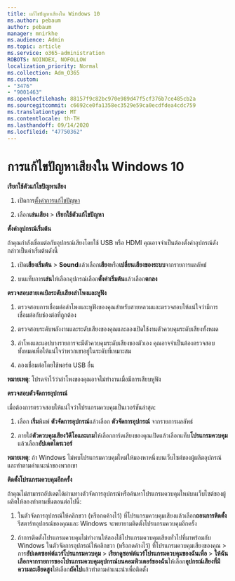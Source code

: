 ```yaml
---
title: แก้ไขปัญหาเสียงใน Windows 10
ms.author: pebaum
author: pebaum
manager: mnirkhe
ms.audience: Admin
ms.topic: article
ms.service: o365-administration
ROBOTS: NOINDEX, NOFOLLOW
localization_priority: Normal
ms.collection: Adm_O365
ms.custom:
- "3476"
- "9001463"
ms.openlocfilehash: 88157f9c82bc970e989d47f5cf376b7ce485cb2a
ms.sourcegitcommit: c6692ce0fa1358ec3529e59ca0ecdfdea4cdc759
ms.translationtype: MT
ms.contentlocale: th-TH
ms.lasthandoff: 09/14/2020
ms.locfileid: "47750362"
---
```

# <a name="troubleshooting-audio-issues-in-windows-10"></a>การแก้ไขปัญหาเสียงใน Windows 10

**เรียกใช้ตัวแก้ไขปัญหาเสียง**

1.  เปิดการ[ตั้งค่าการแก้ไขปัญหา](ms-settings:troubleshoot)

2.  เลือก**เล่นเสียง**  >  **เรียกใช้ตัวแก้ไขปัญหา**

**ตั้งค่าอุปกรณ์เริ่มต้น**

ถ้าคุณกำลังเชื่อมต่อกับอุปกรณ์เสียงโดยใช้ USB หรือ HDMI คุณอาจจำเป็นต้องตั้งค่าอุปกรณ์ดังกล่าวเป็นค่าเริ่มต้นดังนี้

1. เปิด**เสียงเริ่มต้น**  >  **Sound**แล้วเลือก**เสียง**หรือ**เปลี่ยนเสียงของระบบ**จากรายการผลลัพธ์

2.  บนแท็บการ**เล่น**ให้เลือกอุปกรณ์เลือก**ตั้งค่าเริ่มต้น**แล้วเลือก**ตกลง**

**ตรวจสอบสายเคเบิลระดับเสียงลำโพงและหูฟัง**

1. ตรวจสอบการเชื่อมต่อลำโพงและหูฟังของคุณสำหรับสายหลวมและตรวจสอบให้แน่ใจว่ามีการเชื่อมต่อกับช่องต่อที่ถูกต้อง

2. ตรวจสอบระดับพลังงานและระดับเสียงของคุณและลองเปิดใช้งานตัวควบคุมระดับเสียงทั้งหมด

3. ลำโพงและแอปบางรายการจะมีตัวควบคุมระดับเสียงของตัวเอง คุณอาจจำเป็นต้องตรวจสอบทั้งหมดเพื่อให้แน่ใจว่าพวกเขาอยู่ในระดับที่เหมาะสม

4. ลองเชื่อมต่อโดยใช้พอร์ต USB อื่น

**หมายเหตุ**: โปรดจำไว้ว่าลำโพงของคุณอาจไม่ทำงานเมื่อมีการเสียบหูฟัง

**ตรวจสอบตัวจัดการอุปกรณ์**

เมื่อต้องการตรวจสอบให้แน่ใจว่าโปรแกรมควบคุมเป็นเวอร์ชันล่าสุด:

1. เลือก **เริ่ม**พิมพ์ **ตัวจัดการอุปกรณ์**แล้วเลือก **ตัวจัดการอุปกรณ์** จากรายการผลลัพธ์

2. ภายใต้**ตัวควบคุมเสียงวิดีโอและเกม**ให้เลือกการ์ดเสียงของคุณเปิดแล้วเลือกแท็บ**โปรแกรมควบคุม**แล้วเลือก**อัปเดตไดรเวอร์**

**หมายเหตุ**: ถ้า Windows ไม่พบโปรแกรมควบคุมใหม่ให้มองหาหนึ่งบนเว็บไซต์ของผู้ผลิตอุปกรณ์และทำตามคำแนะนำของพวกเขา

**ติดตั้งโปรแกรมควบคุมอีกครั้ง**

ถ้าคุณไม่สามารถอัปเดตได้ผ่านทางตัวจัดการอุปกรณ์หรือค้นหาโปรแกรมควบคุมใหม่บนเว็บไซต์ของผู้ผลิตให้ลองทำตามขั้นตอนต่อไปนี้:

1. ในตัวจัดการอุปกรณ์ให้คลิกขวา (หรือกดค้างไว้) ที่โปรแกรมควบคุมเสียงแล้วเลือก**ถอนการติดตั้ง** รีสตาร์ทอุปกรณ์ของคุณและ Windows จะพยายามติดตั้งโปรแกรมควบคุมอีกครั้ง

2. ถ้าการติดตั้งโปรแกรมควบคุมไม่ทำงานให้ลองใช้โปรแกรมควบคุมเสียงทั่วไปที่มาพร้อมกับ Windows ในตัวจัดการอุปกรณ์ให้คลิกขวา (หรือกดค้างไว้) ที่โปรแกรมควบคุมเสียงของคุณ > การ**อัปเดตซอฟต์แวร์โปรแกรมควบคุม**  >  **เรียกดูซอฟต์แวร์โปรแกรมควบคุมของฉันเพื่อ**  >  **ให้ฉันเลือกจากรายการของโปรแกรมควบคุมอุปกรณ์บนคอมพิวเตอร์ของฉัน**ให้เลือก**อุปกรณ์เสียงที่มีความละเอียดสูง**ให้เลือก**ถัดไป**แล้วทำตามคำแนะนำเพื่อติดตั้ง
